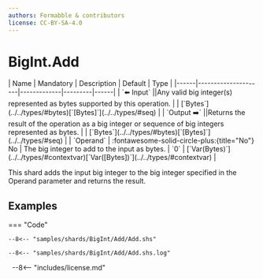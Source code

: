 ```yaml
---
authors: Formabble & contributors
license: CC-BY-SA-4.0
---
```



# BigInt.Add

<div class="sh-parameters" markdown="1">
| Name | Mandatory | Description | Default | Type |
|------|---------------------|-------------|---------|------|
| `⬅️ Input` ||Any valid big integer(s) represented as bytes supported by this operation. | | [`Bytes`](../../types/#bytes)[`[Bytes]`](../../types/#seq) |
| `Output ➡️` ||Returns the result of the operation as a big integer or sequence of big integers represented as bytes. | | [`Bytes`](../../types/#bytes)[`[Bytes]`](../../types/#seq) |
| `Operand` | :fontawesome-solid-circle-plus:{title="No"} No  | The big integer to add to the input as bytes. | `0` | [`Var(Bytes)`](../../types/#contextvar)[`Var([Bytes])`](../../types/#contextvar) |

</div>

This shard adds the input big integer to the big integer specified in the Operand parameter and returns the result.

## Examples

=== "Code"

  ```x86asm linenums="1"
  --8<-- "samples/shards/BigInt/Add/Add.shs"
  ```

  ```
  --8<-- "samples/shards/BigInt/Add/Add.shs.log"
  ```
&nbsp;
--8<-- "includes/license.md"

